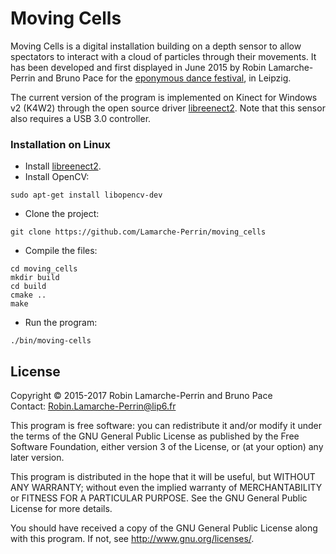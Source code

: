 # Moving Cells

Moving Cells is a digital installation building on a depth sensor to allow spectators to interact with a cloud of particles through their movements. It has been developed and first displayed in June 2015 by Robin Lamarche-Perrin and Bruno Pace for the [eponymous dance festival](http://www.movingcells.org), in Leipzig.

The current version of the program is implemented on Kinect for Windows v2 (K4W2) through the open source driver [libreenect2](https://github.com/OpenKinect/libfreenect2). Note that this sensor also requires a USB 3.0 controller.

### Installation on Linux
* Install [libreenect2](https://github.com/OpenKinect/libfreenect2).
* Install OpenCV:
```
sudo apt-get install libopencv-dev
```

* Clone the project:
```
git clone https://github.com/Lamarche-Perrin/moving_cells
```

* Compile the files:
```
cd moving_cells
mkdir build
cd build
cmake ..
make
```

* Run the program:
```
./bin/moving-cells
```


## License
Copyright © 2015-2017 Robin Lamarche-Perrin and Bruno Pace  
Contact: <Robin.Lamarche-Perrin@lip6.fr>

This program is free software: you can redistribute it and/or modify it under the terms of the GNU General Public License as published by the Free Software Foundation, either version 3 of the License, or (at your option) any later version.

This program is distributed in the hope that it will be useful, but WITHOUT ANY WARRANTY; without even the implied warranty of MERCHANTABILITY or FITNESS FOR A PARTICULAR PURPOSE. See the GNU General Public License for more details.

You should have received a copy of the GNU General Public License along with this program. If not, see <http://www.gnu.org/licenses/>.
